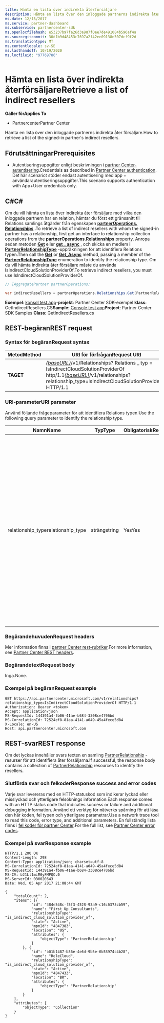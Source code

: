 ```yaml
---
title: Hämta en lista över indirekta återförsäljare
description: Hämta en lista över den inloggade partnerns indirekta åter försäljare.
ms.date: 12/15/2017
ms.service: partner-dashboard
ms.subservice: partnercenter-sdk
ms.openlocfilehash: e53237b97fa26d3a987f0ee7de491084b596af4a
ms.sourcegitcommit: 30d1b9d48453c7697a2f42ee09138e507dcf9f2d
ms.translationtype: MT
ms.contentlocale: sv-SE
ms.lasthandoff: 10/19/2020
ms.locfileid: "97769786"
---
```

# <a name="retrieve-a-list-of-indirect-resellers"></a><span data-ttu-id="a3032-103">Hämta en lista över indirekta återförsäljare</span><span class="sxs-lookup"><span data-stu-id="a3032-103">Retrieve a list of indirect resellers</span></span>

<span data-ttu-id="a3032-104">**Gäller för**</span><span class="sxs-lookup"><span data-stu-id="a3032-104">**Applies To**</span></span>

- <span data-ttu-id="a3032-105">Partnercenter</span><span class="sxs-lookup"><span data-stu-id="a3032-105">Partner Center</span></span>

<span data-ttu-id="a3032-106">Hämta en lista över den inloggade partnerns indirekta åter försäljare.</span><span class="sxs-lookup"><span data-stu-id="a3032-106">How to retrieve a list of the signed-in partner's indirect resellers.</span></span>

## <a name="prerequisites"></a><span data-ttu-id="a3032-107">Förutsättningar</span><span class="sxs-lookup"><span data-stu-id="a3032-107">Prerequisites</span></span>

- <span data-ttu-id="a3032-108">Autentiseringsuppgifter enligt beskrivningen i [partner Center-autentisering](partner-center-authentication.md).</span><span class="sxs-lookup"><span data-stu-id="a3032-108">Credentials as described in [Partner Center authentication](partner-center-authentication.md).</span></span> <span data-ttu-id="a3032-109">Det här scenariot stöder endast autentisering med app + användarautentiseringsuppgifter.</span><span class="sxs-lookup"><span data-stu-id="a3032-109">This scenario supports authentication with App+User credentials only.</span></span>

## <a name="c"></a><span data-ttu-id="a3032-110">C\#</span><span class="sxs-lookup"><span data-stu-id="a3032-110">C\#</span></span>

<span data-ttu-id="a3032-111">Om du vill hämta en lista över indirekta åter försäljare med vilka den inloggade partnern har en relation, hämtar du först ett gränssnitt till Relations samlings åtgärder från egenskapen [**partnerOperations. Relationships**](/dotnet/api/microsoft.store.partnercenter.ipartner.relationships) .</span><span class="sxs-lookup"><span data-stu-id="a3032-111">To retrieve a list of indirect resellers with whom the signed-in partner has a relationship, first get an interface to relationship collection operations from the [**partnerOperations.Relationships**](/dotnet/api/microsoft.store.partnercenter.ipartner.relationships) property.</span></span> <span data-ttu-id="a3032-112">Anropa sedan metoden [**Get**](/dotnet/api/microsoft.store.partnercenter.relationships.irelationshipcollection.get) eller [**get \_ async**](/dotnet/api/microsoft.store.partnercenter.relationships.irelationshipcollection.getasync) , och skicka en medlem i [**PartnerRelationshipType**](/dotnet/api/microsoft.store.partnercenter.models.relationships.partnerrelationshiptype) -uppräkningen för att identifiera Relations typen.</span><span class="sxs-lookup"><span data-stu-id="a3032-112">Then call the [**Get**](/dotnet/api/microsoft.store.partnercenter.relationships.irelationshipcollection.get) or [**Get\_Async**](/dotnet/api/microsoft.store.partnercenter.relationships.irelationshipcollection.getasync) method, passing a member of the [**PartnerRelationshipType**](/dotnet/api/microsoft.store.partnercenter.models.relationships.partnerrelationshiptype) enumeration to identify the relationship type.</span></span> <span data-ttu-id="a3032-113">Om du vill hämta indirekta åter försäljare måste du använda IsIndirectCloudSolutionProviderOf.</span><span class="sxs-lookup"><span data-stu-id="a3032-113">To retrieve indirect resellers, you must use IsIndirectCloudSolutionProviderOf.</span></span>

``` csharp
// IAggregatePartner partnerOperations;

var indirectResellers = partnerOperations.Relationships.Get(PartnerRelationshipType.IsIndirectCloudSolutionProviderOf);
```

<span data-ttu-id="a3032-114">**Exempel**: [konsol test app](console-test-app.md)-**projekt**: Partner Center SDK-exempel **klass**: GetIndirectResellers.CS</span><span class="sxs-lookup"><span data-stu-id="a3032-114">**Sample**: [Console test app](console-test-app.md)**Project**: Partner Center SDK Samples **Class**: GetIndirectResellers.cs</span></span>

## <a name="rest-request"></a><span data-ttu-id="a3032-115">REST-begäran</span><span class="sxs-lookup"><span data-stu-id="a3032-115">REST request</span></span>

### <a name="request-syntax"></a><span data-ttu-id="a3032-116">Syntax för begäran</span><span class="sxs-lookup"><span data-stu-id="a3032-116">Request syntax</span></span>

| <span data-ttu-id="a3032-117">Metod</span><span class="sxs-lookup"><span data-stu-id="a3032-117">Method</span></span>  | <span data-ttu-id="a3032-118">URI för förfrågan</span><span class="sxs-lookup"><span data-stu-id="a3032-118">Request URI</span></span>                                                                                                                |
|---------|----------------------------------------------------------------------------------------------------------------------------|
| <span data-ttu-id="a3032-119">**TA**</span><span class="sxs-lookup"><span data-stu-id="a3032-119">**GET**</span></span> | <span data-ttu-id="a3032-120">[*{baseURL}*](partner-center-rest-urls.md)/v1/Relationships? Relations \_ typ = IsIndirectCloudSolutionProviderOf http/1.1</span><span class="sxs-lookup"><span data-stu-id="a3032-120">[*{baseURL}*](partner-center-rest-urls.md)/v1/relationships?relationship\_type=IsIndirectCloudSolutionProviderOf HTTP/1.1</span></span> |

### <a name="uri-parameter"></a><span data-ttu-id="a3032-121">URI-parameter</span><span class="sxs-lookup"><span data-stu-id="a3032-121">URI parameter</span></span>

<span data-ttu-id="a3032-122">Använd följande frågeparameter för att identifiera Relations typen.</span><span class="sxs-lookup"><span data-stu-id="a3032-122">Use the following query parameter to identify the relationship type.</span></span>

| <span data-ttu-id="a3032-123">Namn</span><span class="sxs-lookup"><span data-stu-id="a3032-123">Name</span></span>               | <span data-ttu-id="a3032-124">Typ</span><span class="sxs-lookup"><span data-stu-id="a3032-124">Type</span></span>    | <span data-ttu-id="a3032-125">Obligatorisk</span><span class="sxs-lookup"><span data-stu-id="a3032-125">Required</span></span>  | <span data-ttu-id="a3032-126">Beskrivning</span><span class="sxs-lookup"><span data-stu-id="a3032-126">Description</span></span>                         |
|--------------------|---------|-----------|-------------------------------------|
| <span data-ttu-id="a3032-127">relationship_type</span><span class="sxs-lookup"><span data-stu-id="a3032-127">relationship_type</span></span>  | <span data-ttu-id="a3032-128">sträng</span><span class="sxs-lookup"><span data-stu-id="a3032-128">string</span></span>  | <span data-ttu-id="a3032-129">Yes</span><span class="sxs-lookup"><span data-stu-id="a3032-129">Yes</span></span>       | <span data-ttu-id="a3032-130">Värdet är sträng representationen av ett av de medlems namn som finns i [PartnerRelationshipType](/dotnet/api/microsoft.store.partnercenter.models.relationships.partnerrelationshiptype).</span><span class="sxs-lookup"><span data-stu-id="a3032-130">The value is the string representation of one of the member names found in [PartnerRelationshipType](/dotnet/api/microsoft.store.partnercenter.models.relationships.partnerrelationshiptype).</span></span><br/><br/> <span data-ttu-id="a3032-131">Om partnern är inloggad som en leverantör och du vill hämta en lista över de indirekta åter försäljare med vilka de har upprättat en relation använder du IsIndirectCloudSolutionProviderOf.</span><span class="sxs-lookup"><span data-stu-id="a3032-131">If the partner is signed in as a provider and you want to get a list of the indirect resellers with whom they have established a relationship, use IsIndirectCloudSolutionProviderOf.</span></span><br/><br/> <span data-ttu-id="a3032-132">Om partnern är inloggad som en åter försäljare och du vill hämta en lista över de indirekta leverantörer med vilka de har upprättat en relation använder du IsIndirectResellerOf.</span><span class="sxs-lookup"><span data-stu-id="a3032-132">If the partner is signed in as a reseller and you want to get a list of the indirect providers with whom they have established a relationship, use IsIndirectResellerOf.</span></span>    |

### <a name="request-headers"></a><span data-ttu-id="a3032-133">Begärandehuvuden</span><span class="sxs-lookup"><span data-stu-id="a3032-133">Request headers</span></span>

<span data-ttu-id="a3032-134">Mer information finns i [partner Center rest-rubriker](headers.md).</span><span class="sxs-lookup"><span data-stu-id="a3032-134">For more information, see [Partner Center REST headers](headers.md).</span></span>

### <a name="request-body"></a><span data-ttu-id="a3032-135">Begärandetext</span><span class="sxs-lookup"><span data-stu-id="a3032-135">Request body</span></span>

<span data-ttu-id="a3032-136">Inga.</span><span class="sxs-lookup"><span data-stu-id="a3032-136">None.</span></span>

### <a name="request-example"></a><span data-ttu-id="a3032-137">Exempel på begäran</span><span class="sxs-lookup"><span data-stu-id="a3032-137">Request example</span></span>

```http
GET https://api.partnercenter.microsoft.com/v1/relationships?relationship_type=IsIndirectCloudSolutionProviderOf HTTP/1.1
Authorization: Bearer <token>
Accept: application/json
MS-RequestId: 144391a4-fb06-41ae-b684-3308ce4706bd
MS-CorrelationId: 72524ef8-81aa-4141-a049-45a4fece5d84
X-Locale: en-US
Host: api.partnercenter.microsoft.com
```

## <a name="rest-response"></a><span data-ttu-id="a3032-138">REST-svar</span><span class="sxs-lookup"><span data-stu-id="a3032-138">REST response</span></span>

<span data-ttu-id="a3032-139">Om det lyckas innehåller svars texten en samling [PartnerRelationship](relationships-resources.md) -resurser för att identifiera åter försäljarna.</span><span class="sxs-lookup"><span data-stu-id="a3032-139">If successful, the response body contains a collection of [PartnerRelationship](relationships-resources.md) resources to identify the resellers.</span></span>

### <a name="response-success-and-error-codes"></a><span data-ttu-id="a3032-140">Slutförda svar och felkoder</span><span class="sxs-lookup"><span data-stu-id="a3032-140">Response success and error codes</span></span>

<span data-ttu-id="a3032-141">Varje svar levereras med en HTTP-statuskod som indikerar lyckad eller misslyckad och ytterligare felsöknings information.</span><span class="sxs-lookup"><span data-stu-id="a3032-141">Each response comes with an HTTP status code that indicates success or failure and additional debugging information.</span></span> <span data-ttu-id="a3032-142">Använd ett verktyg för nätverks spårning för att läsa den här koden, fel typen och ytterligare parametrar.</span><span class="sxs-lookup"><span data-stu-id="a3032-142">Use a network trace tool to read this code, error type, and additional parameters.</span></span> <span data-ttu-id="a3032-143">En fullständig lista finns i [fel koder för partner Center](error-codes.md).</span><span class="sxs-lookup"><span data-stu-id="a3032-143">For the full list, see [Partner Center error codes](error-codes.md).</span></span>

### <a name="response-example"></a><span data-ttu-id="a3032-144">Exempel på svar</span><span class="sxs-lookup"><span data-stu-id="a3032-144">Response example</span></span>

```http
HTTP/1.1 200 OK
Content-Length: 298
Content-Type: application/json; charset=utf-8
MS-CorrelationId: 72524ef8-81aa-4141-a049-45a4fece5d84
MS-RequestId: 144391a4-fb06-41ae-b684-3308ce4706bd
MS-CV: b21Ll1miM0yFMPQQ.0
MS-ServerId: 030020643
Date: Wed, 05 Apr 2017 21:08:44 GMT

{
    "totalCount": 2,
    "items": [{
            "id": "484e548c-f5f3-4528-93a9-c16c6373cb59",
            "name": "First Up Consultants",
            "relationshipType": "is_indirect_cloud_solution_provider_of",
            "state": "Active",
            "mpnId": "4847383",
            "location": "US",
            "attributes": {
                "objectType": "PartnerRelationship"
            }
        }, {
            "id": "b01b1487-b36e-4e6d-9b5e-0b58974c4b28",
            "name": "ReleCloud",
            "relationshipType": "is_indirect_cloud_solution_provider_of",
            "state": "Active",
            "mpnId": "4847433",
            "location": "BR",
            "attributes": {
                "objectType": "PartnerRelationship"
            }
        }
    ],
    "attributes": {
        "objectType": "Collection"
    }
}
```